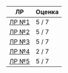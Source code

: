 | ЛР         | Оценка  |
|------------|---------|
| [ЛР №1](lab_01) | 5 / 7   |
| [ЛР №2](lab_01) | 5 / 7   |
| [ЛР №3](lab_01) | 5 / 7   |
| [ЛР №4](lab_01) | 2 / 7   |
| [ЛР №5](lab_01) | 5 / 7   |